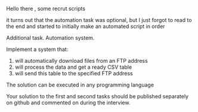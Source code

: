 Hello there , some recrut scripts

it turns out that the automation task was optional, but I just forgot to read to the end and started to initially make an automated script in order 

Additional task. Automation system.

Implement a system that:
1.	will automatically download files from an FTP address
2.	will process the data and get a ready CSV table
3.	will send this table to the specified FTP address

The solution can be executed in any programming language

Your solution to the first and second tasks should be published separately on github and commented on during the interview.
